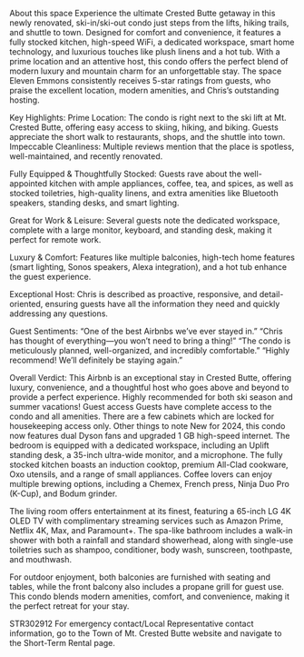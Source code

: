About this space
Experience the ultimate Crested Butte getaway in this newly renovated, ski-in/ski-out condo just steps from the lifts, hiking trails, and shuttle to town. Designed for comfort and convenience, it features a fully stocked kitchen, high-speed WiFi, a dedicated workspace, smart home technology, and luxurious touches like plush linens and a hot tub. With a prime location and an attentive host, this condo offers the perfect blend of modern luxury and mountain charm for an unforgettable stay.
The space
Eleven Emmons consistently receives 5-star ratings from guests, who praise the excellent location, modern amenities, and Chris’s outstanding hosting.

Key Highlights:
Prime Location: The condo is right next to the ski lift at Mt. Crested Butte, offering easy access to skiing, hiking, and biking. Guests appreciate the short walk to restaurants, shops, and the shuttle into town.
Impeccable Cleanliness: Multiple reviews mention that the place is spotless, well-maintained, and recently renovated.

Fully Equipped & Thoughtfully Stocked: Guests rave about the well-appointed kitchen with ample appliances, coffee, tea, and spices, as well as stocked toiletries, high-quality linens, and extra amenities like Bluetooth speakers, standing desks, and smart lighting.

Great for Work & Leisure: Several guests note the dedicated workspace, complete with a large monitor, keyboard, and standing desk, making it perfect for remote work.

Luxury & Comfort: Features like multiple balconies, high-tech home features (smart lighting, Sonos speakers, Alexa integration), and a hot tub enhance the guest experience.

Exceptional Host: Chris is described as proactive, responsive, and detail-oriented, ensuring guests have all the information they need and quickly addressing any questions.

Guest Sentiments:
“One of the best Airbnbs we’ve ever stayed in.”
“Chris has thought of everything—you won’t need to bring a thing!”
“The condo is meticulously planned, well-organized, and incredibly comfortable.”
“Highly recommend! We’ll definitely be staying again.”

Overall Verdict:
This Airbnb is an exceptional stay in Crested Butte, offering luxury, convenience, and a thoughtful host who goes above and beyond to provide a perfect experience. Highly recommended for both ski season and summer vacations!
Guest access
Guests have complete access to the condo and all amenities. There are a few cabinets which are locked for housekeeping access only.
Other things to note
New for 2024, this condo now features dual Dyson fans and upgraded 1 GB high-speed internet. The bedroom is equipped with a dedicated workspace, including an Uplift standing desk, a 35-inch ultra-wide monitor, and a microphone. The fully stocked kitchen boasts an induction cooktop, premium All-Clad cookware, Oxo utensils, and a range of small appliances. Coffee lovers can enjoy multiple brewing options, including a Chemex, French press, Ninja Duo Pro (K-Cup), and Bodum grinder.

The living room offers entertainment at its finest, featuring a 65-inch LG 4K OLED TV with complimentary streaming services such as Amazon Prime, Netflix 4K, Max, and Paramount+. The spa-like bathroom includes a walk-in shower with both a rainfall and standard showerhead, along with single-use toiletries such as shampoo, conditioner, body wash, sunscreen, toothpaste, and mouthwash.

For outdoor enjoyment, both balconies are furnished with seating and tables, while the front balcony also includes a propane grill for guest use. This condo blends modern amenities, comfort, and convenience, making it the perfect retreat for your stay.

STR302912
For emergency contact/Local Representative contact information, go to the Town of Mt. Crested Butte website and navigate to the Short-Term Rental page.

